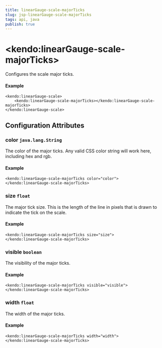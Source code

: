 ```yaml
---
title: linearGauge-scale-majorTicks
slug: jsp-linearGauge-scale-majorTicks
tags: api, java
publish: true
---
```


# \<kendo:linearGauge-scale-majorTicks\>

Configures the scale major ticks.

#### Example
    <kendo:linearGauge-scale>
        <kendo:linearGauge-scale-majorTicks></kendo:linearGauge-scale-majorTicks>
    </kendo:linearGauge-scale>

## Configuration Attributes

### color `java.lang.String`

The color of the major ticks.
Any valid CSS color string will work here, including hex and rgb.

#### Example
    <kendo:linearGauge-scale-majorTicks color="color">
    </kendo:linearGauge-scale-majorTicks>

### size `float`

The major tick size.
This is the length of the line in pixels that is drawn to indicate the tick on the scale.

#### Example
    <kendo:linearGauge-scale-majorTicks size="size">
    </kendo:linearGauge-scale-majorTicks>

### visible `boolean`

The visibility of the major ticks.

#### Example
    <kendo:linearGauge-scale-majorTicks visible="visible">
    </kendo:linearGauge-scale-majorTicks>

### width `float`

The width of the major ticks.

#### Example
    <kendo:linearGauge-scale-majorTicks width="width">
    </kendo:linearGauge-scale-majorTicks>

 
